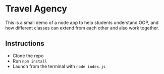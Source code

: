# Travel Agency

This is a small demo of a node app to help students understand OOP, and how different classes can extend from each other and also work together.

## Instructions

- Clone the repo
- Run `npm install`
- Launch from the terminal with `node index.js`

